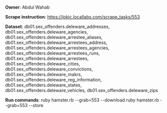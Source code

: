 **Owner**: Abdul Wahab

**Scrape instruction**: https://lokic.locallabs.com/scrape_tasks/553

**Dataset**: db01.sex_offenders.deleware_addresses,
             db01.sex_offenders.deleware_agencies,
             db01.sex_offenders.deleware_arrestee_aliases,
             db01.sex_offenders.deleware_arrestees_address,
             db01.sex_offenders.deleware_arrestees_agencies,
             db01.sex_offenders.deleware_arrestees_runs,
             db01.sex_offenders.deleware_arrestees,
             db01.sex_offenders.deleware_cities,
             db01.sex_offenders.deleware_convictions,
             db01.sex_offenders.deleware_makrs,
             db01.sex_offenders.deleware_reg_information,
             db01.sex_offenders.deleware_states,
             db01.sex_offenders.deleware_vehicles,
             db01.sex_offenders.deleware_zips

**Run commands**: ruby hamster.rb --grab=553 --download
                  ruby hamster.rb --grab=553 --store
